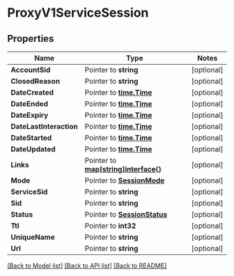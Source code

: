 # ProxyV1ServiceSession

## Properties
Name | Type | Notes
------------ | ------------- | -------------
**AccountSid** | Pointer to **string** | [optional] 
**ClosedReason** | Pointer to **string** | [optional] 
**DateCreated** | Pointer to [**time.Time**](time.Time.md) | [optional] 
**DateEnded** | Pointer to [**time.Time**](time.Time.md) | [optional] 
**DateExpiry** | Pointer to [**time.Time**](time.Time.md) | [optional] 
**DateLastInteraction** | Pointer to [**time.Time**](time.Time.md) | [optional] 
**DateStarted** | Pointer to [**time.Time**](time.Time.md) | [optional] 
**DateUpdated** | Pointer to [**time.Time**](time.Time.md) | [optional] 
**Links** | Pointer to [**map[string]interface{}**](.md) | [optional] 
**Mode** | Pointer to [**SessionMode**](session_mode.md) | [optional] 
**ServiceSid** | Pointer to **string** | [optional] 
**Sid** | Pointer to **string** | [optional] 
**Status** | Pointer to [**SessionStatus**](session_status.md) | [optional] 
**Ttl** | Pointer to **int32** | [optional] 
**UniqueName** | Pointer to **string** | [optional] 
**Url** | Pointer to **string** | [optional] 

[[Back to Model list]](../README.md#documentation-for-models) [[Back to API list]](../README.md#documentation-for-api-endpoints) [[Back to README]](../README.md)


